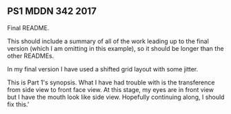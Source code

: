 ## PS1 MDDN 342 2017


Final README.

This should include a summary of all of the work leading up to the final version (which I am omitting in this example), so it should be longer than the other READMEs.

In my final version I have used a shifted grid layout with some jitter.

This is Part 1's synopsis.
What I have had trouble with is the transference from side view to front face view. At this stage, my eyes are in front view but I have the mouth look like side view. Hopefully continuing along, I should fix this.'
